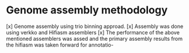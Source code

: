 # Genome assembly methodology
[x] Genome assembly using trio binning approad.
[x] Assembly was done using verkko and Hifiasm assemblers
[x] The performance of the above mentioned assemblers was assed and the primary assembly results from the hifiasm was taken forward for annotatio-
